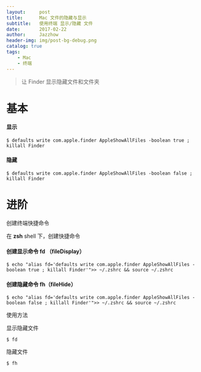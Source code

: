 ```yaml
---
layout:     post
title:      Mac 文件的隐藏与显示
subtitle:   使用终端 显示/隐藏 文件
date:       2017-02-22
author:     Jazzhow
header-img: img/post-bg-debug.png
catalog: true
tags:
    - Mac
    - 终端
---
```


> 让 Finder 显示隐藏文件和文件夹

# 基本

#### 显示

	$ defaults write com.apple.finder AppleShowAllFiles -boolean true ; killall Finder

#### 隐藏

	$ defaults write com.apple.finder AppleShowAllFiles -boolean false ; killall Finder
	
# 进阶

创建终端快捷命令

在 **zsh** shell 下，创建快捷命令

#### 创建显示命令 fd （fileDisplay）
	$ echo "alias fd='defaults write com.apple.finder AppleShowAllFiles -boolean true ; killall Finder'">> ~/.zshrc && source ~/.zshrc
	
#### 创建隐藏命令 fh（fileHide）

	$ echo "alias fd='defaults write com.apple.finder AppleShowAllFiles -boolean false ; killall Finder'">> ~/.zshrc && source ~/.zshrc

使用方法

显示隐藏文件
	
	$ fd
隐藏文件

	$ fh
	
	